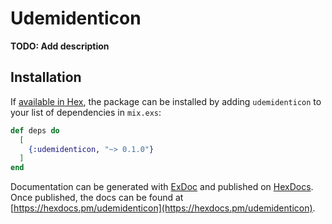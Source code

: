 # Udemidenticon

**TODO: Add description**

## Installation

If [available in Hex](https://hex.pm/docs/publish), the package can be installed
by adding `udemidenticon` to your list of dependencies in `mix.exs`:

```elixir
def deps do
  [
    {:udemidenticon, "~> 0.1.0"}
  ]
end
```

Documentation can be generated with [ExDoc](https://github.com/elixir-lang/ex_doc)
and published on [HexDocs](https://hexdocs.pm). Once published, the docs can
be found at [https://hexdocs.pm/udemidenticon](https://hexdocs.pm/udemidenticon).

